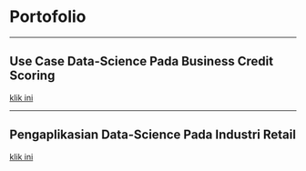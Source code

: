 # Portofolio
---
## Use Case Data-Science Pada Business Credit Scoring

[klik ini](https://itsacid-my.sharepoint.com/:w:/g/personal/5031201058_mhs_its_ac_id/EWdE1hcNuYNIib-PAsMFRQAB4-POw2SLeAuxSET2KtOeOQ?e=9ybG5q)

---
## Pengaplikasian Data-Science Pada Industri Retail

[klik ini](https://itsacid-my.sharepoint.com/:w:/g/personal/5031201058_mhs_its_ac_id/EWdE1hcNuYNIib-PAsMFRQAB4-POw2SLeAuxSET2KtOeOQ?e=gjx8bm)
